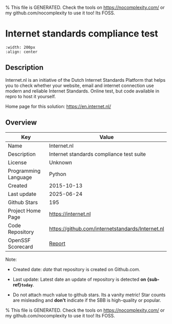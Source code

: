 
% This file is GENERATED. Check the tools on https://nocomplexity.com/ or my github.com/nocomplexity to use it too! Its FOSS. 

# Internet standards compliance test 


```{image} https://en.internet.nl/static/logo_en.png 
:width: 200px 
:align: center 
```

## Description 

Internet.nl is an initiative of the Dutch Internet Standards Platform that helps you to check whether your website, email and internet connection use modern and reliable Internet Standards. Online test, but code available in repro to host it yourself.

Home page for this solution: https://en.internet.nl/ 

## Overview 

| Key | Value |
| --- | --- |
| Name | Internet.nl |
| Description | Internet standards compliance test suite |
| License | Unknown |
| Programming Language | Python |
| Created | 2015-10-13 |
| Last update | 2025-06-24 |
| Github Stars | 195 |
| Project Home Page | https://internet.nl |
| Code Repository | https://github.com/internetstandards/Internet.nl |
| OpenSSF Scorecard | [Report](https://securityscorecards.dev/viewer/?uri=github.com/internetstandards/Internet.nl) |

Note:
 - Created date: *date* that repository is created on Github.com. 

- Last update: Latest date an update of repository is detected **on {sub-ref}`today`**. 

- Do not attach much value to github stars. Its a vanity metric! Star counts are misleading and 
**don't** indicate if the SBB is high-quality or popular.

% This file is GENERATED. Check the tools on https://nocomplexity.com/ or my github.com/nocomplexity to use it too! Its FOSS. 

